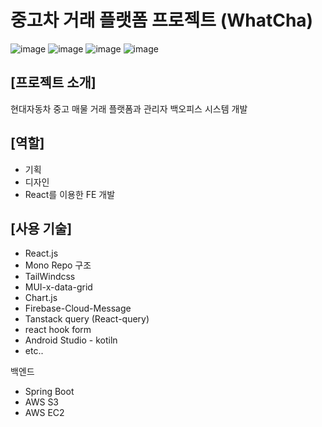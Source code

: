 # 중고차 거래 플랫폼 프로젝트 (WhatCha)

![image](https://github.com/user-attachments/assets/3c1601b7-4d32-43ab-a881-9792c351db13)
![image](https://github.com/user-attachments/assets/dbce2a8c-b64c-4e01-b645-dffaec105882)
![image](https://github.com/user-attachments/assets/18df4c2a-4250-4a59-91c0-21ce51a88d11)
![image](https://github.com/user-attachments/assets/23633392-5bc6-44f3-ad0c-a59cfcbe0f38)


## **[프로젝트 소개]**

현대자동차 중고 매물 거래 플랫폼과 관리자 백오피스 시스템 개발

## **[역할]**

- 기획
- 디자인
- React를 이용한 FE 개발

## [사용 기술]

- React.js
- Mono Repo 구조
- TailWindcss
- MUI-x-data-grid
- Chart.js
- Firebase-Cloud-Message
- Tanstack query (React-query)
- react hook form
- Android Studio - kotiln
- etc..

백엔드

- Spring Boot
- AWS S3
- AWS EC2
